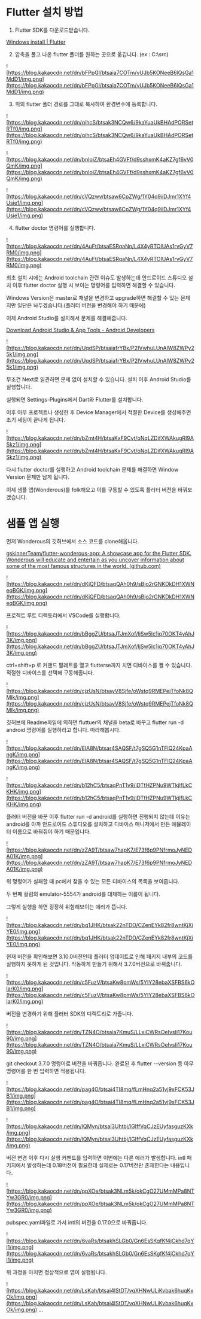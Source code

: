 # Flutter 설치 방법

1. Flutter SDK를 다운로드받습니다.

[Windows install | Flutter](https://docs.flutter.dev/get-started/install/windows)

[](https://docs.flutter.dev/get-started/install/windows)

2. 압축을 풀고 나온 flutter 폴더를 원하는 곳으로 옮깁니다. (ex : C:\src)

![https://blog.kakaocdn.net/dn/bFPpGl/btsaia7COTm/vUJb5KONeeB6lQsGa1MdD1/img.png](https://blog.kakaocdn.net/dn/bFPpGl/btsaia7COTm/vUJb5KONeeB6lQsGa1MdD1/img.png)

3. 위의 flutter 폴더 경로를 그대로 복사하여 환경변수에 등록합니다.

![https://blog.kakaocdn.net/dn/qihcS/btsak3NCQw6/9kaYuaUkBHAdPORSetRTf0/img.png](https://blog.kakaocdn.net/dn/qihcS/btsak3NCQw6/9kaYuaUkBHAdPORSetRTf0/img.png)

![https://blog.kakaocdn.net/dn/bnIoiZ/btsaEh4GVFf/d9sshxmK4aKZ7gf6vV0QmK/img.png](https://blog.kakaocdn.net/dn/bnIoiZ/btsaEh4GVFf/d9sshxmK4aKZ7gf6vV0QmK/img.png)

![https://blog.kakaocdn.net/dn/cVQzwv/btsaw6CpZWg/1Y04q9iiDJmr1XYf4Usie1/img.png](https://blog.kakaocdn.net/dn/cVQzwv/btsaw6CpZWg/1Y04q9iiDJmr1XYf4Usie1/img.png)

4. flutter doctor 명령어를 실행합니다.

![https://blog.kakaocdn.net/dn/4AuFt/btsaESRqaNn/L4X4yRTOIUAs1rvGyV7RM0/img.png](https://blog.kakaocdn.net/dn/4AuFt/btsaESRqaNn/L4X4yRTOIUAs1rvGyV7RM0/img.png)

최초 설치 시에는 Android toolchain 관련 이슈도 발생하는데 안드로이드 스튜디오 설치 이후 flutter doctor 실행 시 보이는 명령어를 입력하면 해결할 수 있습니다.

Windows Version은 master로 채널을 변경하고 upgrade하면 해결할 수 있는 문제지만 일단은 놔두겠습니다.(플러터 버전을 변경해야 하기 때문에)

이제 Android Studio를 설치해서 문제를 해결해줍니다.

[Download Android Studio & App Tools - Android Developers](https://developer.android.com/studio)

[](https://developer.android.com/studio)

![https://blog.kakaocdn.net/dn/UqdSP/btsaiafrYBx/P2IVwhuLUnAlW8ZWPy25k1/img.png](https://blog.kakaocdn.net/dn/UqdSP/btsaiafrYBx/P2IVwhuLUnAlW8ZWPy25k1/img.png)

무조건 Next로 일관하면 문제 없이 설치할 수 있습니다. 설치 이후 Android Studio를 실행합니다.

실행되면 Settings-Plugins에서 Dart와 Flutter를 설치합니다.

이후 아무 프로젝트나 생성한 후 Device Manager에서 적절한 Device를 생성해주면 초기 세팅이 끝나게 됩니다.

![https://blog.kakaocdn.net/dn/bZmt4H/btsaKxF9Cvt/oNqLZDifXWAkugRI9ASkz1/img.png](https://blog.kakaocdn.net/dn/bZmt4H/btsaKxF9Cvt/oNqLZDifXWAkugRI9ASkz1/img.png)

다시 flutter doctor를 실행하고 Android toolchain 문제를 해결하면 Window Version 문제만 남게 됩니다.

이제 샘플 앱(Wonderous)를 folk해오고 이를 구동할 수 있도록 플러터 버전을 바꿔보겠습니다.

# 샘플 앱 실행

먼저 Wonderous의 깃허브에서 소스 코드를 clone해옵니다.

[gskinnerTeam/flutter-wonderous-app: A showcase app for the Flutter SDK. Wonderous will educate and entertain as you uncover information about some of the most famous structures in the world. (github.com)](https://github.com/gskinnerTeam/flutter-wonderous-app)

[](https://github.com/gskinnerTeam/flutter-wonderous-app)

![https://blog.kakaocdn.net/dn/dKjQFD/btsaqQAh0h9/sBjo2rGNKDkDH1XWNeqBGK/img.png](https://blog.kakaocdn.net/dn/dKjQFD/btsaqQAh0h9/sBjo2rGNKDkDH1XWNeqBGK/img.png)

프로젝트 루트 디렉토리에서 VSCode를 실행합니다.

![https://blog.kakaocdn.net/dn/bBggZU/btsaJTJmXof/IjSw5lc1iq70OKT4yAhJ3K/img.png](https://blog.kakaocdn.net/dn/bBggZU/btsaJTJmXof/IjSw5lc1iq70OKT4yAhJ3K/img.png)

ctrl+shift+p 로 커맨드 팔레트를 열고 flutterse까지 치면 디바이스를 켤 수 있습니다. 적절한 디바이스를 선택해 구동해줍니다.

![https://blog.kakaocdn.net/dn/cjzUsN/btsayV8Sjfe/oWstq9RMEPejTfoNk8QMlk/img.png](https://blog.kakaocdn.net/dn/cjzUsN/btsayV8Sjfe/oWstq9RMEPejTfoNk8QMlk/img.png)

깃허브에 Readme파일에 의하면 fluttuer의 채널을 beta로 바꾸고 flutter run -d android 명령어를 실행하라고 합니다. 따라해봅시다.

![https://blog.kakaocdn.net/dn/ElA8N/btsar4SAQSF/t7gSQ5G1nTFlQ24KpaAngK/img.png](https://blog.kakaocdn.net/dn/ElA8N/btsar4SAQSF/t7gSQ5G1nTFlQ24KpaAngK/img.png)

![https://blog.kakaocdn.net/dn/b12hC5/btsaqPnT1v9/iDTfHZPNu9WTkjlfLkCKHK/img.png](https://blog.kakaocdn.net/dn/b12hC5/btsaqPnT1v9/iDTfHZPNu9WTkjlfLkCKHK/img.png)

플러터 버전을 바꾼 이후 flutter run -d android를 실행하면 진행되지 않는데 이유는 android를 아까 안드로이드 스튜디오를 설치하고 디바이스 매니저에서 만든 에뮬레이터 이름으로 바꿔줘야 하기 때문입니다.

![https://blog.kakaocdn.net/dn/zZA9T/btsaw7hapK7/E73f6p9PNfrmoJyNEDA01K/img.png](https://blog.kakaocdn.net/dn/zZA9T/btsaw7hapK7/E73f6p9PNfrmoJyNEDA01K/img.png)

위 명령어가 실패할 때 pc에서 찾을 수 있는 모든 디바이스의 목록을 보여줍니다.

두 번째 컬럼의 emulator-5554가 android를 대체하는 이름이 됩니다.

그렇게 실행을 하면 굉장히 위험해보이는 에러가 뜹니다.

![https://blog.kakaocdn.net/dn/bq1JHK/btsak22nTDO/CZenEYk82fr8wntKjXiYE0/img.png](https://blog.kakaocdn.net/dn/bq1JHK/btsak22nTDO/CZenEYk82fr8wntKjXiYE0/img.png)

현재 버전을 확인해보면 3.10.0버전인데 플러터 업데이트로 인해 패키지 내부의 코드를 실행하지 못하게 된 것입니다. 작동하게 만들기 위해서 3.7.0버전으로 바꿔줍니다.

![https://blog.kakaocdn.net/dn/c5FuzV/btsaKw8pmWs/5YIY28ebaXSFBS6kOlarK0/img.png](https://blog.kakaocdn.net/dn/c5FuzV/btsaKw8pmWs/5YIY28ebaXSFBS6kOlarK0/img.png)

버전을 변경하기 위해 플러터 SDK의 디렉토리로 가줍니다.

![https://blog.kakaocdn.net/dn/TZN4O/btsaia7KmuS/LLxiCWRsOeIvsIi17Kou90/img.png](https://blog.kakaocdn.net/dn/TZN4O/btsaia7KmuS/LLxiCWRsOeIvsIi17Kou90/img.png)

git checkout 3.7.0 명령어로 버전을 바꿔줍니다. 완료된 후 flutter --version 등 아무 명령어를 한 번 입력하면 적용됩니다.

![https://blog.kakaocdn.net/dn/pag4O/btsai4TI8mq/fLmHnq2a51vj9xFCK53JB1/img.png](https://blog.kakaocdn.net/dn/pag4O/btsai4TI8mq/fLmHnq2a51vj9xFCK53JB1/img.png)

![https://blog.kakaocdn.net/dn/lQMyn/btsal3Uhtbj/lGIffVqCJzEUyfasguzKXk/img.png](https://blog.kakaocdn.net/dn/lQMyn/btsal3Uhtbj/lGIffVqCJzEUyfasguzKXk/img.png)

버전 변경 이후 다시 실행 커맨드를 입력하면 이번에는 다른 에러가 발생합니다. intl 패키지에서 발생하는데 0.18버전이 필요한데 실제로는 0.17버전만 존재한다는 내용입니다.

![https://blog.kakaocdn.net/dn/ppXOe/btsak3NLm5k/okCgO27UMmMPa8NTYw3GR0/img.png](https://blog.kakaocdn.net/dn/ppXOe/btsak3NLm5k/okCgO27UMmMPa8NTYw3GR0/img.png)

pubspec.yaml파일로 가서 intl의 버전을 0.17.0으로 바꿔줍니다.

![https://blog.kakaocdn.net/dn/6vaRs/btsakhSLGb0/Gn6EsSKgfKf4jCkhd7qYl1/img.png](https://blog.kakaocdn.net/dn/6vaRs/btsakhSLGb0/Gn6EsSKgfKf4jCkhd7qYl1/img.png)

위 과정을 마치면 정상적으로 앱이 실행됩니다.

![https://blog.kakaocdn.net/dn/LsKah/btsai4lStDT/vqXHNwULiKvbak6huqKxOk/img.png](https://blog.kakaocdn.net/dn/LsKah/btsai4lStDT/vqXHNwULiKvbak6huqKxOk/img.png)
...

